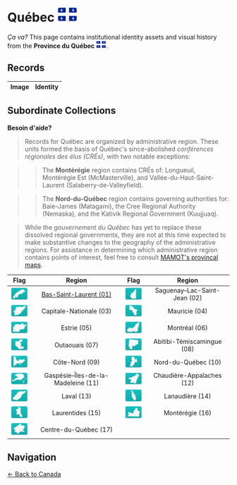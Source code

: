 # Québec ![QC](https://github.com/apapenheim/nation-branding-now/blob/master/images/FlagKit/NA/CA/QC/QC@2x.png)

*Ça va?* This page contains institutional identity assets and visual history from the **Province du Québec** ![QC](../../../images/FlagKit/NA/CA/QC/QC.png).

## Records

| Image | Identity |
| :---: | :--- |

## Subordinate Collections

**Besoin d'aide?**
>Records for Québec are organized by administrative region. These units formed the basis of Québec's since-abolished *conférences régionales des élus (CRÉs)*, with two notable exceptions:

>>The **Montérégie** region contains CRÉs of: Longueuil, Montérégie Est (McMasterville), and Vallée-du-Haut-Saint-Laurent (Salaberry-de-Valleyfield).

>>The **Nord-du-Québec** region contains governing authorities for: Baie-James (Matagami), the Cree Regional Authority (Nemaska), and the Kativik Regional Government (Kuujjuaq).

>While the *gouvernement du Québec* has yet to replace these dissolved regional governments, they are not at this time expected to make substantive changes to the geography of the administrative regions. For assistance in determining which administrative region contains points of interest, feel free to consult [MAMOT's provincal maps](http://www.mamot.gouv.qc.ca/organisation-municipale/cartotheque/cartes-provinciales/).

| Flag | Region | Flag | Region |
| :---: | :---: | :---: | :---: |
| ![01](../../../images/FlagKit/NA/CA/QC/01/01@2x.png) | [Bas-Saint-Laurent (01)](/QC/01/README.md) | ![02](../../../images/FlagKit/NA/CA/QC/02/02@2x.png) | Saguenay–Lac-Saint-Jean (02) |
| ![03](../../../images/FlagKit/NA/CA/QC/03/03@2x.png) | Capitale-Nationale (03) | ![04](../../../images/FlagKit/NA/CA/QC/04/04@2x.png) | Mauricie (04) |
| ![05](../../../images/FlagKit/NA/CA/QC/05/05@2x.png) | Estrie (05) | ![06](../../../images/FlagKit/NA/CA/QC/06/06@2x.png) | Montréal (06) |
| ![07](../../../images/FlagKit/NA/CA/QC/07/07@2x.png) | Outaouais (07) | ![08](../../../images/FlagKit/NA/CA/QC/08/08@2x.png) | Abitibi-Témiscamingue (08) |
| ![09](../../../images/FlagKit/NA/CA/QC/09/09@2x.png) | Côte-Nord (09) | ![10](../../../images/FlagKit/NA/CA/QC/10/10@2x.png) | Nord-du-Québec (10) |
| ![11](../../../images/FlagKit/NA/CA/QC/11/11@2x.png) | Gaspésie–Îles-de-la-Madeleine (11) | ![12](../../../images/FlagKit/NA/CA/QC/12/12@2x.png) | Chaudière-Appalaches (12) |
| ![13](../../../images/FlagKit/NA/CA/QC/13/13@2x.png) | Laval (13) | ![14](../../../images/FlagKit/NA/CA/QC/14/14@2x.png) | Lanaudière (14) |
| ![15](../../../images/FlagKit/NA/CA/QC/15/15@2x.png) | Laurentides (15) | ![16](../../../images/FlagKit/NA/CA/QC/16/16@2x.png) | Montérégie (16) |
| ![17](../../../images/FlagKit/NA/CA/QC/17/17@2x.png) | Centre-du-Québec (17) |

## Navigation

[← Back to Canada](../README.md)
